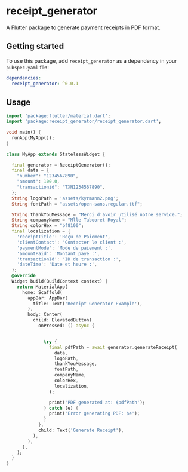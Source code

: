 <!--
This README describes the package. If you publish this package to pub.dev,
this README's contents appear on the landing page for your package.

For information about how to write a good package README, see the guide for
[writing package pages](https://dart.dev/guides/libraries/writing-package-pages).

For general information about developing packages, see the Dart guide for
[creating packages](https://dart.dev/guides/libraries/create-library-packages)
and the Flutter guide for
[developing packages and plugins](https://flutter.dev/developing-packages).
-->

# receipt_generator

A Flutter package to generate payment receipts in PDF format.

## Getting started

To use this package, add `receipt_generator` as a dependency in your `pubspec.yaml` file:

```yaml
dependencies:
  receipt_generator: ^0.0.1
```

## Usage

```dart
import 'package:flutter/material.dart';
import 'package:receipt_generator/receipt_generator.dart';

void main() {
  runApp(MyApp());
}

class MyApp extends StatelessWidget {

  final generator = ReceiptGenerator();
  final data = {
    "number": "1234567890",
    "amount": 100.0,
    "transactionid": "TXN1234567890",
  };
  String logoPath = 'assets/kyrmann2.png';
  String fontPath = "assets/open-sans.regular.ttf";

  String thankYouMessage = "Merci d'avoir utilisé notre service.";
  String companyName = "Mlle Tabooret Royal";
  String colorHex = "bf8100";
  final localization = {
    'receiptTitle': 'Reçu de Paiement',
    'clientContact': 'Contacter le client :',
    'paymentMode': 'Mode de paiement :',
    'amountPaid': 'Montant payé :',
    'transactionId': 'ID de transaction :',
    'dateTime': 'Date et heure :',
  };
  @override
  Widget build(BuildContext context) {
    return MaterialApp(
      home: Scaffold(
        appBar: AppBar(
          title: Text('Receipt Generator Example'),
        ),
        body: Center(
          child: ElevatedButton(
            onPressed: () async {


              try {
                final pdfPath = await generator.generateReceipt(
                  data,
                  logoPath,
                  thankYouMessage,
                  fontPath,
                  companyName,
                  colorHex,
                  localization,
                );

                print('PDF generated at: $pdfPath');
              } catch (e) {
                print('Error generating PDF: $e');
              }
            },
            child: Text('Generate Receipt'),
          ),
        ),
      ),
    );
  }
}
```
